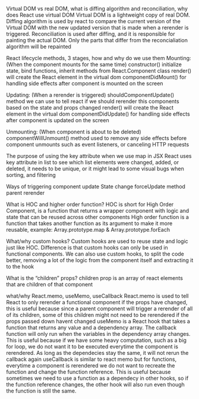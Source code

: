 Virtual DOM vs real DOM, what is diffing algorithm and reconciliation, why does React use virtual DOM
Virtual DOM is a lightweight copy of real DOM.
Diffing algorithm is used by react to compare the current version of the Virtual DOM with the new updated version that is made when a rerender is triggered.
Reconciliation is used after diffing, and it is responsible for painting the actual DOM. Only the parts that differ from the reconcialiation algorithm will be repainted


React lifecycle methods, 3 stages, how and why do we use them
Mounting: (When the component mounts for the same time)
    constructor() initialize state, bind functions, inherit methods from React.Component class
    render() will create the React element in the virtual dom
    componentDidMount() for handling side effects after component is mounted on the screen

Updating: (When a rerender is triggered)
    shouldComponentUpdate() method we can use to tell react if we should rerender this components based on the state and props changed
    render() will create the React element in the virtual dom
    componentDidUpdate() for handling side effects after component is updated on the screen 

Unmounting: (When component is about to be deleted)
    componentWillUnmount() method used to remove any side effects before component unmounts such as event listeners, or canceling HTTP requests

The purpose of using the key attribute when we use map in JSX
    React uses key attribute in list to see which list elements were changed, added, or deleted, it needs to be unique, or it might lead to some visual bugs when sorting, and filtering

Ways of triggering component update
    State change
    forceUpdate method
    parent rerender

What is HOC and higher order function?
    HOC is short for High Order Component, is a function that returns a wrapper component with logic and state that can be reused across other components
    High order function is a function that takes another function as its argument to make it more reusable, example: Array.prototype.map & Array.prototype.forEach

What/why custom hooks?
    Custom hooks are used to reuse state and logic just like HOC. Difference is that custom hooks can only be used in functional components. We can also use custom hooks, to split the code better, removing a lot of the logic from the component itself and extracting it to the hook

What is the “children” props?
    children prop is an array of react elements that are children of that component 

what/why React.memo, useMemo, useCallback
    React.memo is used to tell React to only rerender a functional component if the props have changed, this is useful because since a parent component will trigger a rerender of all of its children, some of this children might not need to be rerendered if the props passed down havent changed
    useMemo is a React hook that takes a function that returns any value and a dependency array. The callback function will only run when the variables in the dependency array changes. This is useful because if we have some heavy computation, such as a big for loop, we do not want
    it to be executed everytime the component is rerendered. As long as the dependecies stay the same, it will not rerun the callback again
    useCallback is similar to react memo but for functions, everytime a component is rerendered we do not want to recreate the function and change the function reference. This is useful because sometimes we need to use a function as a dependecy in other hooks, so if the function reference changes, the other hook will also run even though the function is still the same.
